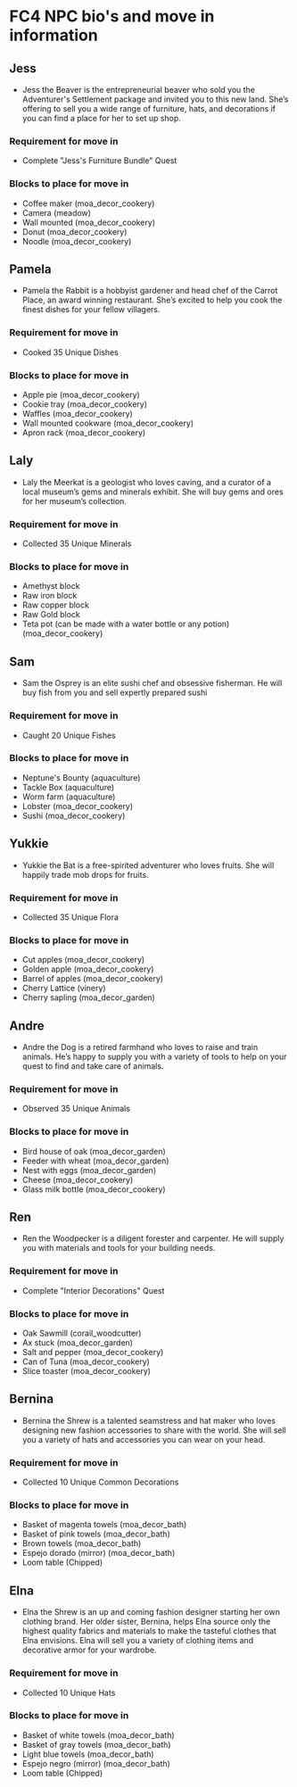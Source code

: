 # FC4 NPC bio's and move in information
## Jess
- Jess the Beaver is the entrepreneurial beaver who sold you the Adventurer's Settlement package and invited you to this new land.  She’s offering to sell you a wide range of furniture, hats, and decorations if you can find a place for her to set up shop.
### Requirement for move in
- Complete "Jess's Furniture Bundle" Quest
### Blocks to place for move in
- Coffee maker (moa_decor_cookery)
- Camera (meadow)
- Wall mounted (moa_decor_cookery)
- Donut (moa_decor_cookery)
- Noodle (moa_decor_cookery)
## Pamela
- Pamela the Rabbit is a hobbyist gardener and head chef of the Carrot Place, an award winning restaurant. She’s excited to help you cook the finest dishes for your fellow villagers.
### Requirement for move in
- Cooked 35 Unique Dishes
### Blocks to place for move in
- Apple pie (moa_decor_cookery)
- Cookie tray (moa_decor_cookery)
- Waffles (moa_decor_cookery)
- Wall mounted cookware (moa_decor_cookery)
- Apron rack (moa_decor_cookery)
## Laly
- Laly the Meerkat is a geologist who loves caving, and a curator of a local museum’s gems and minerals exhibit. She will buy gems and ores for her museum’s collection.
### Requirement for move in
- Collected 35 Unique Minerals
### Blocks to place for move in
- Amethyst block
- Raw iron block
- Raw copper block
- Raw Gold block
- Teta pot (can be made with a water bottle or any potion) (moa_decor_cookery)
## Sam
- Sam the Osprey is an elite sushi chef and obsessive fisherman. He will buy fish from you and sell expertly prepared sushi
### Requirement for move in
- Caught 20 Unique Fishes
### Blocks to place for move in
- Neptune's Bounty (aquaculture)
- Tackle Box (aquaculture)
- Worm farm (aquaculture)
- Lobster (moa_decor_cookery)
- Sushi (moa_decor_cookery)
## Yukkie
- Yukkie the Bat is a free-spirited adventurer who loves fruits. She will happily trade mob drops for fruits.
### Requirement for move in
- Collected 35 Unique Flora
### Blocks to place for move in
- Cut apples (moa_decor_cookery)
- Golden apple (moa_decor_cookery)
- Barrel of apples (moa_decor_cookery)
- Cherry Lattice (vinery)
- Cherry sapling (moa_decor_garden)
## Andre
- Andre the Dog is a retired farmhand who loves to raise and train animals. He’s happy to supply you with a variety of tools to help on your quest to find and take care of animals.
### Requirement for move in
- Observed 35 Unique Animals
### Blocks to place for move in
- Bird house of oak (moa_decor_garden)
- Feeder with wheat (moa_decor_garden)
- Nest with eggs (moa_decor_garden)
- Cheese (moa_decor_cookery)
- Glass milk bottle (moa_decor_cookery)
## Ren
- Ren the Woodpecker is a diligent forester and carpenter.  He will supply you with materials and tools for your building needs.
### Requirement for move in
- Complete "Interior Decorations" Quest
### Blocks to place for move in
- Oak Sawmill (corail_woodcutter)
- Ax stuck (moa_decor_garden)
- Salt and pepper (moa_decor_cookery)
- Can of Tuna (moa_decor_cookery)
- Slice toaster (moa_decor_cookery)
## Bernina
- Bernina the Shrew is a talented seamstress and hat maker who loves designing new fashion accessories to share with the world.  She will sell you a variety of hats and accessories you can wear on your head.
### Requirement for move in
- Collected 10 Unique Common Decorations
### Blocks to place for move in
- Basket of magenta towels (moa_decor_bath)
- Basket of pink towels (moa_decor_bath)
- Brown towels (moa_decor_bath)
- Espejo dorado (mirror) (moa_decor_bath)
- Loom table (Chipped)
## Elna
- Elna the Shrew is an up and coming fashion designer starting her own clothing brand. Her older sister, Bernina, helps Elna source only the highest quality fabrics and materials to make the tasteful clothes that Elna envisions.  Elna will sell you a variety of clothing items and decorative armor for your wardrobe.
### Requirement for move in
- Collected 10 Unique Hats
### Blocks to place for move in
- Basket of white towels (moa_decor_bath)
- Basket of gray towels (moa_decor_bath)
- Light blue towels (moa_decor_bath)
- Espejo negro (mirror) (moa_decor_bath)
- Loom table (Chipped)
